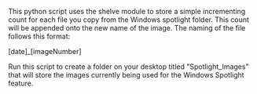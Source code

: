 This python script uses the shelve module to store a simple incrementing count for each file you copy from the Windows spotlight folder. This count will be appended onto the new name of the image. The naming of the file follows this format:

[date]_[imageNumber]

Run this script to create a folder on your desktop titled "Spotlight_Images" that will store the images currently being used for the Windows Spotlight feature.